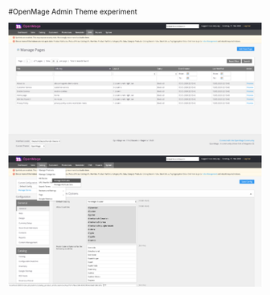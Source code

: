 #OpenMage Admin Theme experiment

![Screenshot 1](screenshot1.png)
![Screenshot 2](screenshot2.png)
